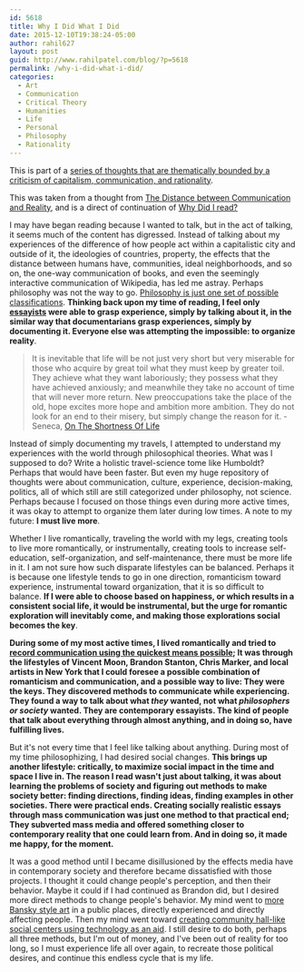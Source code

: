 ```yaml
---
id: 5618
title: Why I Did What I Did
date: 2015-12-10T19:38:24-05:00
author: rahil627
layout: post
guid: http://www.rahilpatel.com/blog/?p=5618
permalink: /why-i-did-what-i-did/
categories:
  - Art
  - Communication
  - Critical Theory
  - Humanities
  - Life
  - Personal
  - Philosophy
  - Rationality
---
```

This is part of a <a href="http://www.rahilpatel.com/blog/valuable-things-ive-written#criticism_capitalism_communication_rationality">series of thoughts that are thematically bounded by a criticism of capitalism, communication, and rationality</a>.

This was taken from a thought from <a href="http://www.rahilpatel.com/blog/the-distance-between-communication-and-reality">The Distance between Communication and Reality</a>, and is a direct of continuation of <a href="http://www.rahilpatel.com/blog/why-did-i-read">Why Did I read?</a>

I may have began reading because I wanted to talk, but in the act of talking, it seems much of the content has digressed. Instead of talking about my experiences of the difference of how people act within a capitalistic city and outside of it, the ideologies of countries, property, the effects that the distance between humans have, communities, ideal neighborhoods, and so on, the one-way communication of books, and even the seemingly interactive communication of Wikipedia, has led me astray. Perhaps philosophy was not the way to go. <a href="https://www.youtube.com/watch?v=dzyDTV6EzUs">Philosophy is just one set of possible classifications</a>. <strong>Thinking back upon my time of reading, I feel only <a href="https://en.wikipedia.org/wiki/Penguin_Great_Ideas">essayists</a> were able to grasp experience, simply by talking about it, in the similar way that documentarians grasp experiences, simply by documenting it. Everyone else was attempting the impossible: to organize reality</strong>.

<blockquote>It is inevitable that life will be not just very short but very miserable for those who acquire by great toil what they must keep by greater toil. They achieve what they want laboriously; they possess what they have achieved anxiously; and meanwhile they take no account of time that will never more return. New preoccupations take the place of the old, hope excites more hope and ambition more ambition. They do not look for an end to their misery, but simply change the reason for it.
  - Seneca, <a href="https://archive.org/details/SenecaOnTheShortnessOfLife">On The Shortness Of Life</a></blockquote>

Instead of simply documenting my travels, I attempted to understand my experiences with the world through philosophical theories. What was I supposed to do? Write a holistic travel-science tome like Humboldt? Perhaps that would have been faster. But even my huge repository of thoughts were about communication, culture, experience, decision-making, politics, all of which still are still categorized under philosophy, not science. Perhaps because I focused on those things even during more active times, it was okay to attempt to organize them later during low times. A note to my future: <strong>I must live more</strong>.

Whether I live romantically, traveling the world with my legs, creating tools to live more romantically, or instrumentally, creating tools to increase self-education, self-organization, and self-maintenance, there must be more life in it. I am not sure how such disparate lifestyles can be balanced. Perhaps it is because one lifestyle tends to go in one direction, romanticism toward experience, instrumental toward organization, that it is so difficult to balance. <strong>If I were able to choose based on happiness, or which results in a consistent social life, it would be instrumental, but the urge for romantic exploration will inevitably come, and making those explorations social becomes the key</strong>. 

<strong>During some of my most active times, I lived romantically and tried to <a href="http://www.rahilpatel.com/blog/constant-art-ethics">record communication using the quickest means possible</a>; It was through the lifestyles of Vincent Moon, Brandon Stanton, Chris Marker, and local artists in New York that I could foresee a possible combination of romanticism and communication, and a possible way to live: They were the keys. They discovered methods to communicate while experiencing. They found a way to talk about what <em>they</em> wanted, not what <em>philosophers or society</em> wanted. They are contemporary essayists. The kind of people that talk about everything through almost anything, and in doing so, have fulfilling lives.</strong>

But it's not every time that I feel like talking about anything. During most of my time philosophizing, I had desired social changes. <strong>This brings up another lifestyle: critically, to maximize social impact in the time and space I live in. The reason I read wasn't just about talking, it was about learning the problems of society and figuring out methods to make society better: finding directions, finding ideas, finding examples in other societies. There were practical ends. Creating socially realistic essays through mass communication was just one method to that practical end; They subverted mass media and offered something closer to contemporary reality that one could learn from. And in doing so, it made me happy, for the moment.</strong>

It was a good method until I became disillusioned by the effects media have in contemporary society and therefore became dissatisfied with those projects. I thought it could change people's perception, and then their behavior. Maybe it could if I had continued as Brandon did, but I desired more direct methods to change people's behavior. My mind went to <a href="http://www.rahilpatel.com/blog/category/art-2/new-media">more Bansky style art</a> in a public places, directly experienced and directly affecting people. Then my mind went toward <a href="http://www.rahilpatel.com/blog/a-project-plan-for-an-urban-area">creating community hall-like social centers using technology as an aid</a>. I still desire to do both, perhaps all three methods, but I'm out of money, and I've been out of reality for too long, so I must experience life all over again, to recreate those political desires, and continue this endless cycle that is my life.